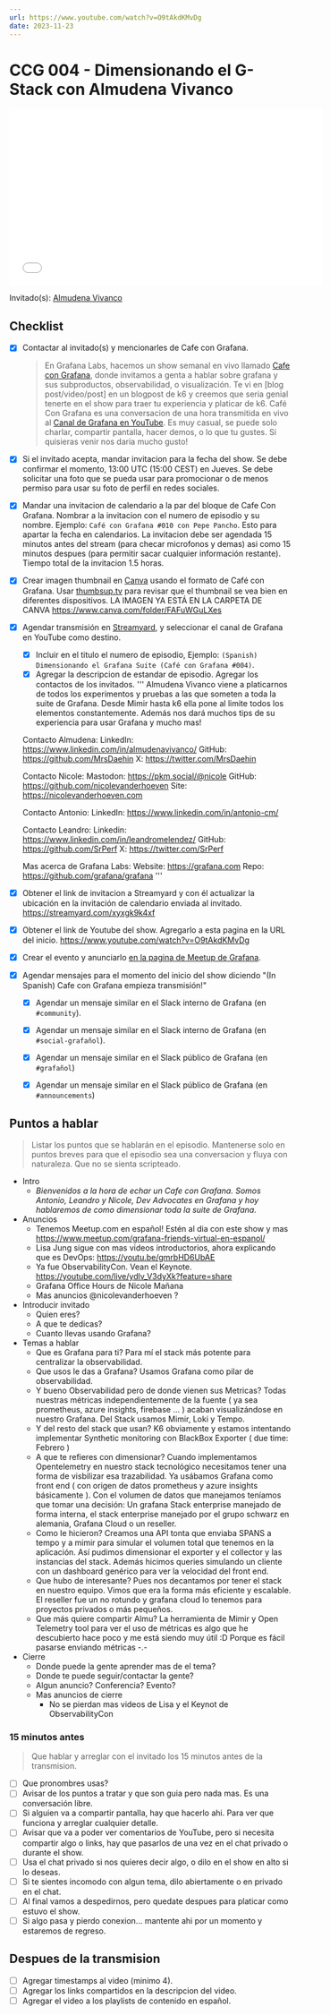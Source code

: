 ```yaml
---
url: https://www.youtube.com/watch?v=O9tAkdKMvDg
date: 2023-11-23
---
```

# CCG 004 - Dimensionando el G-Stack con Almudena Vivanco

<iframe width="560" height="315" src="[https://www.youtube.com/watch?v=O9tAkdKMvDg](https://www.youtube.com/watch?v=O9tAkdKMvDg)" title="YouTube video player" frameborder="0" allow="accelerometer; autoplay; clipboard-write; encrypted-media; gyroscope; picture-in-picture" allowfullscreen></iframe>

Invitado(s): [Almudena Vivanco](https://www.linkedin.com/in/almudenavivanco/)

## Checklist

- [x] Contactar al invitado(s) y mencionarles de Cafe con Grafana.
	> En Grafana Labs, hacemos un show semanal en vivo llamado [Cafe con Grafana](https://www.youtube.com/watch?v=fodMyzisa6s), donde invitamos a genta a hablar sobre grafana y sus subproductos, observabilidad, o visualización. Te vi en [blog post/video/post] en un blogpost de k6 y creemos que seria genial tenerte en el show para traer tu experiencia y platicar de k6.
	Café Con Grafana es una conversacion de una hora transmitida en vivo al [Canal de Grafana en YouTube](https://youtube.com/@grafana). Es muy casual, se puede solo charlar, compartir pantalla, hacer demos, o lo que tu gustes. Si quisieras venir nos daria mucho gusto! 
- [x] Si el invitado acepta, mandar invitacion para la fecha del show. Se debe confirmar el momento, 13:00 UTC (15:00 CEST) en Jueves. Se debe solicitar una foto que se pueda usar para promocionar o de menos permiso para usar su foto de perfil en redes sociales.
- [x] Mandar una invitacion de calendario a la par del bloque de Cafe Con Grafana. Nombrar a la invitacion con el numero de episodio y su nombre. Ejemplo: `Café con Grafana #010 con Pepe Pancho`. Esto para apartar la fecha en calendarios. La invitacion debe ser agendada 15 minutos antes del stream (para checar microfonos y demas) asi como 15 minutos despues (para permitir sacar cualquier información restante). Tiempo total de la invitacion 1.5 horas.
- [x] Crear imagen thumbnail en [Canva](https://canva.com) usando el formato de Café con Grafana. Usar [thumbsup.tv](https://thumbsup.tv) para revisar que el thumbnail se vea bien en diferentes dispositivos. LA IMAGEN YA ESTÁ EN LA CARPETA DE CANVA https://www.canva.com/folder/FAFuWGuLXes
- [x] Agendar transmisión en [Streamyard](https://streamyard.com), y seleccionar el canal de Grafana en YouTube como destino.
	- [x] Incluir en el titulo el numero de episodio, Ejemplo: `(Spanish) Dimensionando el Grafana Suite (Café con Grafana #004)`.
	- [x] Agregar la descripcion de estandar de episodio. Agregar los contactos de los invitados.
	'''
	Almudena Vivanco viene a platicarnos de todos los experimentos y pruebas a las que someten a toda la suite de Grafana. Desde Mimir hasta k6 ella pone al limite todos los elementos constantemente. 
	Además nos dará muchos tips de su experiencia para usar Grafana y mucho mas!

	Contacto Almudena:
	LinkedIn: https://www.linkedin.com/in/almudenavivanco/
	GitHub: https://github.com/MrsDaehin
	X: https://twitter.com/MrsDaehin

	Contacto Nicole:
	Mastodon: https://pkm.social/@nicole
	GitHub: https://github.com/nicolevanderhoeven
	Site: https://nicolevanderhoeven.com

	Contacto Antonio:
	LinkedIn: https://www.linkedin.com/in/antonio-cm/

	Contacto Leandro:
	Linkedin: https://www.linkedin.com/in/leandromelendez/
	GitHub: https://github.com/SrPerf
	X: https://twitter.com/SrPerf

	Mas acerca de Grafana Labs:
	Website: https://grafana.com
	Repo: https://github.com/grafana/grafana
	'''
- [x] Obtener el link de invitacion a Streamyard y con él actualizar la ubicación en la invitación de calendario enviada al invitado.
https://streamyard.com/xyxgk9k4xf
- [x] Obtener el link de Youtube del show. Agregarlo a esta pagina en la URL del inicio.
https://www.youtube.com/watch?v=O9tAkdKMvDg
- [x] Crear el evento y anunciarlo [en la pagina de Meetup de Grafana](https://www.meetup.com/grafana-friends-virtual-meetup-group/).
- [x] Agendar mensajes para el momento del inicio del show diciendo "(In Spanish) Cafe con Grafana empieza transmisión!"
	- [x] Agendar un mensaje similar en el Slack interno de Grafana  (en `#community`).
	- [x] Agendar un mensaje similar en el Slack interno de Grafana  (en `#social-grafañol`).
	- [x] Agendar un mensaje similar en el Slack público de Grafana  (en `#grafañol`)
	- [x] Agendar un mensaje similar en el Slack público de Grafana  (en `#announcements`)


## Puntos a hablar

> Listar los puntos que se hablarán en el episodio. Mantenerse solo en puntos breves para que el episodio sea una conversacion y fluya con naturaleza. Que no se sienta scripteado.

- Intro
	- *Bienvenidos a la hora de echar un Cafe con Grafana. Somos Antonio, Leandro y Nicole, Dev Advocates en Grafana y hoy hablaremos de como dimensionar toda la suite de Grafana.*
- Anuncios
	- Tenemos Meetup.com en español! Estén al dia con este show y mas https://www.meetup.com/grafana-friends-virtual-en-espanol/
	- Lisa Jung sigue con mas videos introductorios, ahora explicando que es DevOps: https://youtu.be/gmrbHD6UbAE
	- Ya fue ObservabilityCon. Vean el Keynote. https://youtube.com/live/ydlv_V3dyXk?feature=share
 	- Grafana Office Hours de Nicole Mañana
	- Mas anuncios @nicolevanderhoeven ?
- Introducir invitado
	- Quien eres?
	- A que te dedicas?
	- Cuanto llevas usando Grafana?
- Temas a hablar
    - Que es Grafana para ti? Para mí el stack más potente para centralizar la observabilidad. 
    - Que usos le das a Grafana?  Usamos Grafana como pilar de observabilidad. 
	- Y bueno Observabilidad pero de donde vienen sus Metricas? Todas nuestras métricas independientemente de la fuente ( ya sea prometheus, azure insights, firebase ... )  acaban visualizándose en nuestro Grafana. Del Stack usamos Mimir, Loki y Tempo. 
	- Y del resto del stack que usan? K6 obviamente y estamos intentando implementar Synthetic monitoring con BlackBox Exporter ( due time: Febrero )
    - A que te refieres con dimensionar?  Cuando implementamos Opentelemetry en nuestro stack tecnológico necesitamos tener una forma de visbilizar esa trazabilidad. Ya usábamos Grafana como front end ( con origen de datos prometheus y azure insights básicamente ).  Con el volumen de datos que manejamos teníamos que tomar una decisión: Un grafana Stack enterprise manejado de forma interna, el stack enterprise manejado por el grupo schwarz en alemania, Grafana Cloud o un reseller. 
    - Como le hicieron?  Creamos una API tonta que enviaba SPANS a tempo y a mimir para simular el volumen total que tenemos en la aplicación. Así pudimos dimensionar el exporter y el collector y las instancias del stack. Además hicimos queries simulando un cliente con un dashboard genérico para ver la velocidad del front end. 
    - Que hubo de interesante? Pues nos decantamos por tener el stack en nuestro equipo. Vimos que era la forma más eficiente y escalable. El reseller fue un no rotundo y grafana cloud lo tenemos para proyectos privados o más pequeños. 
    - Que más quiere compartir Almu? La herramienta de Mimir y Open Telemetry tool para ver el uso de métricas es algo que he descubierto hace poco y me está siendo muy útil :D Porque es fácil pasarse enviando métricas -.-
- Cierre
    - Donde puede la gente aprender mas de el tema?
    - Donde te puede seguir/contactar la gente?
    - Algun anuncio? Conferencia? Evento?
    - Mas anuncios de cierre
		- No se pierdan mas videos de Lisa y el Keynot de ObservabilityCon

### 15 minutos antes

> Que hablar y arreglar con el invitado los 15 minutos antes de la transmision.

- [ ] Que pronombres usas?
- [ ] Avisar de los puntos a tratar y que son guia pero nada mas. Es una conversación libre.
- [ ] Si alguien va a compartir pantalla, hay que hacerlo ahi. Para ver que funciona y arreglar cualquier detalle.
- [ ] Avisar que va a poder ver comentarios de YouTube, pero si necesita compartir algo o links, hay que pasarlos de una vez en el chat privado o durante el show.
- [ ] Usa el chat privado si nos quieres decir algo, o dilo en el show en alto si lo deseas.
- [ ] Si te sientes incomodo con algun tema, dilo abiertamente o en privado en el chat.
- [ ] Al final vamos a despedirnos, pero quedate despues para platicar como estuvo el show.
- [ ] Si algo pasa y pierdo conexion... mantente ahi por un momento y estaremos de regreso.

## Despues de la transmision

- [ ] Agregar timestamps al video (minimo 4).
- [ ] Agregar los links compartidos en la descripcion del video.
- [ ] Agregar el video a los playlists de contenido en español.
